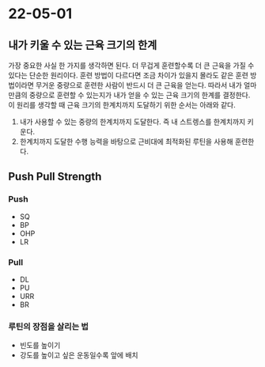 # 22-05-01

## 내가 키울 수 있는 근육 크기의 한계
가장 중요한 사실 한 가지를 생각하면 된다. 더 무겁게 훈련할수록 더 큰 근육을 가질 수 있다는 단순한 원리이다. 훈련 방법이 다르다면 조금 차이가 있을지 몰라도 같은 훈련 방법이라면 무거운 중량으로 훈련한 사람이 반드시 더 큰 근육을 얻는다. 따라서 내가 얼마만큼의 중량으로 훈련할 수 있는지가 내가 얻을 수 있는 근육 크기의 한계를 결정한다. 이 원리를 생각할 때 근육 크기의 한계치까지 도달하기 위한 순서는 아래와 같다.
1. 내가 사용할 수 있는 중량의 한계치까지 도달한다. 즉 내 스트렝스를 한계치까지 키운다.
2. 한계치까지 도달한 수행 능력을 바탕으로 근비대에 최적화된 루틴을 사용해 훈련한다.

## Push Pull Strength

### Push
- SQ
- BP
- OHP
- LR

### Pull
- DL
- PU
- URR
- BR

### 루틴의 장점을 살리는 법
- 빈도를 높이기
- 강도를 높이고 싶은 운동일수록 앞에 배치